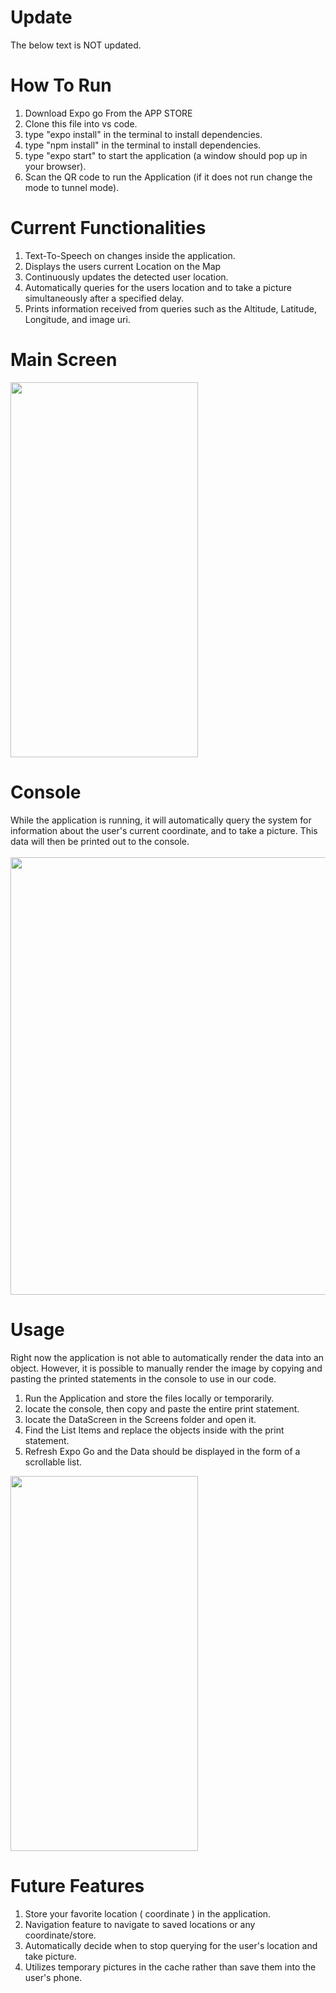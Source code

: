 # Update
The below text is NOT updated. 

# How To Run
1. Download Expo go From the APP STORE
2. Clone this file into vs code.
3. type "expo install" in the terminal to install dependencies.
4. type "npm install" in the terminal to install dependencies.
5. type "expo start" to start the application (a window should pop up in your browser).
6. Scan the QR code to run the Application (if it does not run change the mode to tunnel mode).

# Current Functionalities
1. Text-To-Speech on changes inside the application.
2. Displays the users current Location on the Map
3. Continuously updates the detected user location.
4. Automatically queries for the users location and to take a picture simultaneously after a specified delay.
5. Prints information received from queries such as the Altitude, Latitude, Longitude, and image uri. 

# Main Screen 
<img src="https://user-images.githubusercontent.com/90816621/164991491-62f82794-0edd-4b5b-816d-4b241ac4c4b1.png" data-canonical-src="https://gyazo.com/eb5c5741b6a9a16c692170a41a49c858.png" width="300" height="600" />

# Console

While the application is running, it will automatically query the system for information about the user's current coordinate, and to take a picture.
This data will then be printed out to the console. <br/> <br/>
<img src="https://user-images.githubusercontent.com/90816621/164991998-e9d3804e-7076-44f7-b09c-d2e86e40ed3e.png" data-canonical-src="https://gyazo.com/eb5c5741b6a9a16c692170a41a49c858.png" width="600" height="700" />

# Usage 
Right now the application is not able to automatically render the data into an object. However, it is possible to manually render the image by copying and pasting 
the printed statements in the console to use in our code.
1. Run the Application and store the files locally or temporarily.
2. locate the console, then copy and paste the entire print statement.
3. locate the DataScreen in the Screens folder and open it.
4. Find the List Items and replace the objects inside with the print statement.
5. Refresh Expo Go and the Data should be displayed in the form of a scrollable list.
<img src="https://user-images.githubusercontent.com/90816621/164992279-b034c6b0-ed49-4ae9-a03f-d3277d2d57c4.png" data-canonical-src="https://gyazo.com/eb5c5741b6a9a16c692170a41a49c858.png" width="300" height="600" />

# Future Features
1. Store your favorite location ( coordinate ) in the application.
2. Navigation feature to navigate to saved locations or any coordinate/store. 
3. Automatically decide when to stop querying for the user's location and take picture. 
4. Utilizes temporary pictures in the cache rather than save them into the user's phone.
 
